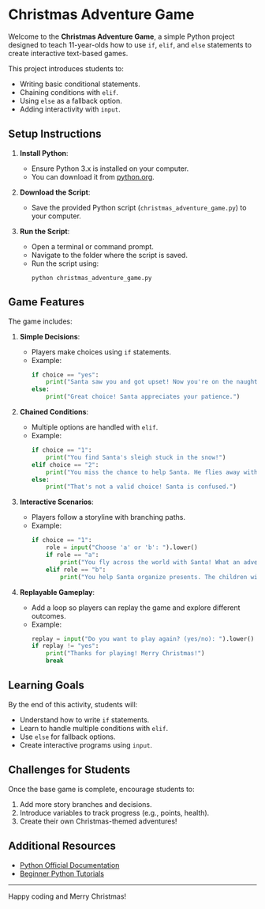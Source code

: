 # Christmas Adventure Game

Welcome to the **Christmas Adventure Game**, a simple Python project designed to teach 11-year-olds how to use `if`, `elif`, and `else` statements to create interactive text-based games.

This project introduces students to:
- Writing basic conditional statements.
- Chaining conditions with `elif`.
- Using `else` as a fallback option.
- Adding interactivity with `input`.

## Setup Instructions

1. **Install Python**:
   - Ensure Python 3.x is installed on your computer.
   - You can download it from [python.org](https://www.python.org/).

2. **Download the Script**:
   - Save the provided Python script (`christmas_adventure_game.py`) to your computer.

3. **Run the Script**:
   - Open a terminal or command prompt.
   - Navigate to the folder where the script is saved.
   - Run the script using:
     ```
     python christmas_adventure_game.py
     ```

## Game Features

The game includes:

1. **Simple Decisions**:
   - Players make choices using `if` statements.
   - Example:
     ```python
     if choice == "yes":
         print("Santa saw you and got upset! Now you're on the naughty list.")
     else:
         print("Great choice! Santa appreciates your patience.")
     ```

2. **Chained Conditions**:
   - Multiple options are handled with `elif`.
   - Example:
     ```python
     if choice == "1":
         print("You find Santa's sleigh stuck in the snow!")
     elif choice == "2":
         print("You miss the chance to help Santa. He flies away without noticing you.")
     else:
         print("That's not a valid choice! Santa is confused.")
     ```

3. **Interactive Scenarios**:
   - Players follow a storyline with branching paths.
   - Example:
     ```python
     if choice == "1":
         role = input("Choose 'a' or 'b': ").lower()
         if role == "a":
             print("You fly across the world with Santa! What an adventure!")
         elif role == "b":
             print("You help Santa organize presents. The children will be so happy!")
     ```

4. **Replayable Gameplay**:
   - Add a loop so players can replay the game and explore different outcomes.
   - Example:
     ```python
     replay = input("Do you want to play again? (yes/no): ").lower()
     if replay != "yes":
         print("Thanks for playing! Merry Christmas!")
         break
     ```

## Learning Goals

By the end of this activity, students will:
- Understand how to write `if` statements.
- Learn to handle multiple conditions with `elif`.
- Use `else` for fallback options.
- Create interactive programs using `input`.

## Challenges for Students

Once the base game is complete, encourage students to:
1. Add more story branches and decisions.
2. Introduce variables to track progress (e.g., points, health).
3. Create their own Christmas-themed adventures!

## Additional Resources

- [Python Official Documentation](https://docs.python.org/3/)
- [Beginner Python Tutorials](https://www.learnpython.org/)

---

Happy coding and Merry Christmas!

